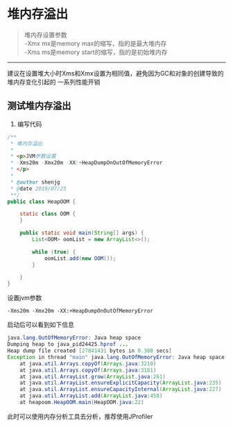 # 堆内存溢出

> 堆内存设置参数    
-Xmx mx是memory max的缩写，指的是最大堆内存   
-Xms ms是memory start的缩写，指的是初始堆内存    

---
建议在设置堆大小时Xms和Xmx设置为相同值，避免因为GC和对象的创建导致的堆内存变化引起的
一系列性能开销      

## 测试堆内存溢出
1. 编写代码
```java
/**
 * 堆内存溢出
 *
 * <p>JVM参数设置
 * -Xms20m -Xmx20m -XX:+HeapDumpOnOutOfMemoryError
 * </p>
 *
 * @author shenjg
 * @date 2019/07/25
 **/
public class HeapOOM {

    static class OOM {
    }

    public static void main(String[] args) {
        List<OOM> oomList = new ArrayList<>();

        while (true) {
            oomList.add(new OOM());
        }

    }
}

```
设置jvm参数
```jvm
-Xms20m -Xmx20m -XX:+HeapDumpOnOutOfMemoryError
```

启动后可以看到如下信息
```java
java.lang.OutOfMemoryError: Java heap space
Dumping heap to java_pid24425.hprof ...
Heap dump file created [27841431 bytes in 0.388 secs]
Exception in thread "main" java.lang.OutOfMemoryError: Java heap space
	at java.util.Arrays.copyOf(Arrays.java:3210)
	at java.util.Arrays.copyOf(Arrays.java:3181)
	at java.util.ArrayList.grow(ArrayList.java:261)
	at java.util.ArrayList.ensureExplicitCapacity(ArrayList.java:235)
	at java.util.ArrayList.ensureCapacityInternal(ArrayList.java:227)
	at java.util.ArrayList.add(ArrayList.java:458)
	at heapoom.HeapOOM.main(HeapOOM.java:22)

```

此时可以使用内存分析工具去分析，推荐使用JProfiler



